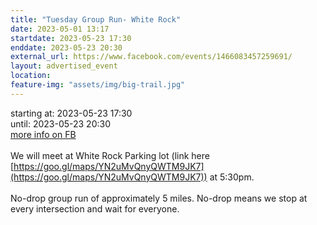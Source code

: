 ```yaml
---
title: "Tuesday Group Run- White Rock"
date: 2023-05-01 13:17
startdate: 2023-05-23 17:30
enddate: 2023-05-23 20:30
external_url: https://www.facebook.com/events/1466083457259691/
layout: advertised_event
location: 
feature-img: "assets/img/big-trail.jpg"
---
```


starting at: 2023-05-23 17:30<br>until: 2023-05-23 20:30<br><a href="https://www.facebook.com/events/1466083457259691/">more info on FB</a><br><br>We will meet at White Rock Parking lot (link here [https://goo.gl/maps/YN2uMvQnyQWTM9JK7](https://goo.gl/maps/YN2uMvQnyQWTM9JK7)) at 5&#58;30pm. <br>
  <br>
  No-drop group run of approximately 5 miles. No-drop means we stop at every intersection and wait for everyone. <br>
  <br>
  <br>
  
